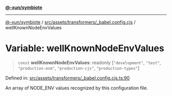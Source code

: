 [**@-xun/symbiote**](../../../../../README.md)

***

[@-xun/symbiote](../../../../../README.md) / [src/assets/transformers/\_babel.config.cjs](../README.md) / wellKnownNodeEnvValues

# Variable: wellKnownNodeEnvValues

> `const` **wellKnownNodeEnvValues**: readonly \[`"development"`, `"test"`, `"production-esm"`, `"production-cjs"`, `"production-types"`\]

Defined in: [src/assets/transformers/\_babel.config.cjs.ts:90](https://github.com/Xunnamius/symbiote/blob/a1a1659a6aee8463244f5d57f0317787662deaf7/src/assets/transformers/_babel.config.cjs.ts#L90)

An array of NODE_ENV values recognized by this configuration file.
